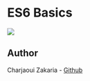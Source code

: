 # ES6 Basics

<img src="https://miro.medium.com/v2/resize:fit:840/1*8nfBRAssY0DuETYwdwyqqw.png">

## Author

Charjaoui Zakaria - [Github](https://github.com/Zakry27)
